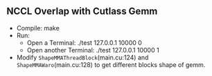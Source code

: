 ## NCCL Overlap with Cutlass Gemm

* Compile: make
* Run:
  * Open a Terminal: ./test 127.0.0.1 10000 0
  * Open another Terminal: ./test 127.0.0.1 10000 1
* Modify `ShapeMMAThreadBlock`(main.cu:124) and `ShapeMMAWaro`(main.cu:128) to get different blocks shape of gemm.